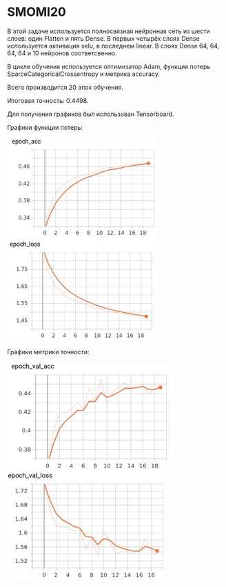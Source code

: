 # SMOMI20
В этой задаче используется полносвязная нейронная сеть из шести слоев: один Flatten и пять Dense. В первых четырёх слоях Dense используется активация selu, в последнем linear. В слоях Dense 64, 64, 64, 64 и 10 нейронов соответсвенно.

В цикле обучения используется оптимизатор Adam, функция потерь SparceCategoricalCrossentropy и метрика accuracy. 

Всего производится 20 эпох обучения.

Итоговая точность: 0.4498.

Для получения графиков был использован Tensorboard.

Графики функции потерь:

![](https://github.com/uniderwy/SMOMI20/raw/master/epoch_acc.jpg)
![](https://github.com/uniderwy/SMOMI20/raw/master/epoch_loss.jpg)

Графики метрики точности:

![](https://github.com/uniderwy/SMOMI20/raw/master/epoch_val_acc.jpg)
![](https://github.com/uniderwy/SMOMI20/raw/master/epoch_val_loss.jpg)

